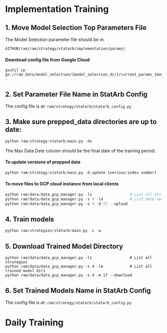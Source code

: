 # Implementation Training

## 1. Move Model Selection Top Parameters File

The Model Selection parameter file should be in:
```
GITHUB/ram/ram/strategy/statarb/implementation/params/
```

#### Download config file from Google Cloud

```
gsutil cp gs://ram_data/model_selection/{model_selection_dir}/current_params_{model_selection_run}.json .
```


## 2. Set Parameter File Name in StatArb Config

The config file is at: `ram/strategy/statarb/statarb_config.py`


## 3. Make sure prepped_data directories are up to date:

```python
python ram/strategy/statarb/main.py -dv
```

The Max Data Date column should be the final date of the training period.

#### To update versions of prepped data

```python
python ram/strategy/statarb/main.py -d_update {version/index number}
```

#### To move files to GCP cloud instance from local clients

```python
python ram/data/data_gcp_manager.py -ls                 # List all strategies
python ram/data/data_gcp_manager.py -s 4 -ld            # List data versions for strategy
python ram/data/data_gcp_manager.py -s 4 -d 17 --upload
```


## 4. Train models

```python
python ram/strategies/statarb/main.py -i -w
```


## 5. Download Trained Model Directory

```
python ram/data/data_gcp_manager.py -ls                 # List all strategies
python ram/data/data_gcp_manager.py -s 4 -lm            # List all trained model dirs
python ram/data/data_gcp_manager.py -s 4 -m 17 --download
```


## 6. Set Trained Models Name in StatArb Config

The config file is at: `ram/strategy/statarb/statarb_config.py`


# Daily Training
